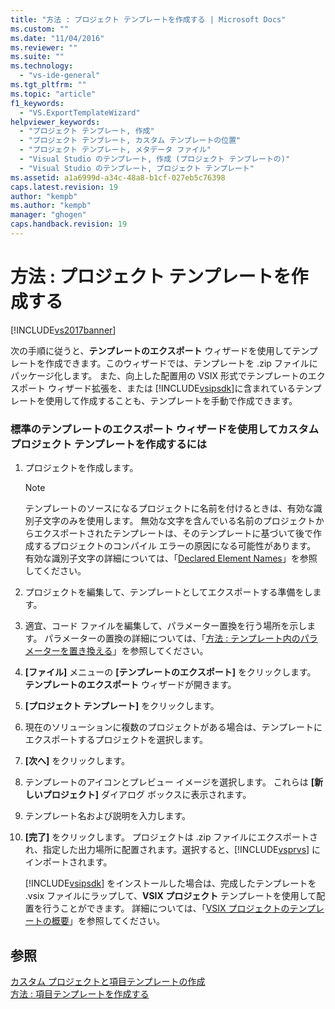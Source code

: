 ```yaml
---
title: "方法 : プロジェクト テンプレートを作成する | Microsoft Docs"
ms.custom: ""
ms.date: "11/04/2016"
ms.reviewer: ""
ms.suite: ""
ms.technology: 
  - "vs-ide-general"
ms.tgt_pltfrm: ""
ms.topic: "article"
f1_keywords: 
  - "VS.ExportTemplateWizard"
helpviewer_keywords: 
  - "プロジェクト テンプレート, 作成"
  - "プロジェクト テンプレート, カスタム テンプレートの位置"
  - "プロジェクト テンプレート, メタデータ ファイル"
  - "Visual Studio のテンプレート, 作成 (プロジェクト テンプレートの)"
  - "Visual Studio のテンプレート, プロジェクト テンプレート"
ms.assetid: a1a6999d-a34c-48a8-b1cf-027eb5c76398
caps.latest.revision: 19
author: "kempb"
ms.author: "kempb"
manager: "ghogen"
caps.handback.revision: 19
---
```

# 方法 : プロジェクト テンプレートを作成する
[!INCLUDE[vs2017banner](../code-quality/includes/vs2017banner.md)]

次の手順に従うと、**テンプレートのエクスポート** ウィザードを使用してテンプレートを作成できます。このウィザードでは、テンプレートを .zip ファイルにパッケージ化します。  また、向上した配置用の VSIX 形式でテンプレートのエクスポート ウィザード拡張を、または [!INCLUDE[vsipsdk](../extensibility/includes/vsipsdk_md.md)]に含まれているテンプレートを使用して作成することも、テンプレートを手動で作成できます。  
  
### 標準のテンプレートのエクスポート ウィザードを使用してカスタム プロジェクト テンプレートを作成するには  
  
1.  プロジェクトを作成します。  
  
    > [!NOTE]
    >  テンプレートのソースになるプロジェクトに名前を付けるときは、有効な識別子文字のみを使用します。  無効な文字を含んでいる名前のプロジェクトからエクスポートされたテンプレートは、そのテンプレートに基づいて後で作成するプロジェクトのコンパイル エラーの原因になる可能性があります。  有効な識別子文字の詳細については、「[Declared Element Names](/dotnet/visual-basic/programming-guide/language-features/declared-elements/declared-element-names)」を参照してください。  
  
2.  プロジェクトを編集して、テンプレートとしてエクスポートする準備をします。  
  
3.  適宜、コード ファイルを編集して、パラメーター置換を行う場所を示します。  パラメーターの置換の詳細については、「[方法 : テンプレート内のパラメーターを置き換える](../ide/how-to-substitute-parameters-in-a-template.md)」を参照してください。  
  
4.  **\[ファイル\]** メニューの **\[テンプレートのエクスポート\]** をクリックします。  **テンプレートのエクスポート** ウィザードが開きます。  
  
5.  **\[プロジェクト テンプレート\]** をクリックします。  
  
6.  現在のソリューションに複数のプロジェクトがある場合は、テンプレートにエクスポートするプロジェクトを選択します。  
  
7.  **\[次へ\]** をクリックします。  
  
8.  テンプレートのアイコンとプレビュー イメージを選択します。  これらは **\[新しいプロジェクト\]** ダイアログ ボックスに表示されます。  
  
9. テンプレート名および説明を入力します。  
  
10. **\[完了\]** をクリックします。  プロジェクトは .zip ファイルにエクスポートされ、指定した出力場所に配置されます。選択すると、[!INCLUDE[vsprvs](../code-quality/includes/vsprvs_md.md)] にインポートされます。  
  
     [!INCLUDE[vsipsdk](../extensibility/includes/vsipsdk_md.md)] をインストールした場合は、完成したテンプレートを .vsix ファイルにラップして、**VSIX プロジェクト** テンプレートを使用して配置を行うことができます。  詳細については、「[VSIX プロジェクトのテンプレートの概要](../extensibility/getting-started-with-the-vsix-project-template.md)」を参照してください。  
  
## 参照  
 [カスタム プロジェクトと項目テンプレートの作成](../ide/creating-project-and-item-templates.md)   
 [方法 : 項目テンプレートを作成する](../ide/how-to-create-item-templates.md)